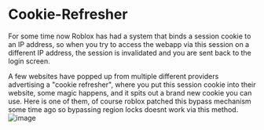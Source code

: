 # Cookie-Refresher

For some time now Roblox has had a system that binds a session cookie to an IP address, so when you try to access the webapp via this session on a different IP address, the session is invalidated and you are sent back to the login screen.

A few websites have popped up from multiple different providers advertising a "cookie refresher", where you put this session cookie into their website, some magic happens, and it spits out a brand new cookie you can use. Here is one of them, of course roblox patched this bypass mechanism some time ago so bypassing region locks doesnt work via this method.
![image](https://user-images.githubusercontent.com/132607908/236698267-173a1b2b-8cf8-4ec1-a79d-e95282d655b5.png)

